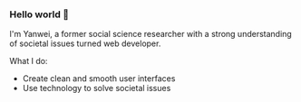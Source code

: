 ### Hello world 🌻

I'm Yanwei, a former social science researcher with a strong understanding of societal issues turned web developer. 

What I do:
- Create clean and smooth user interfaces
- Use technology to solve societal issues



